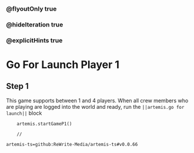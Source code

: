 ### @flyoutOnly true
### @hideIteration true
### @explicitHints true

# Go For Launch Player 1

## Step 1
This game supports between 1 and 4 players. When all crew members who are playing are logged into the world and ready, run the ``||artemis.go for launch||`` block

```ghost
    artemis.startGameP1()
```
```template
    //
```

```package
artemis-ts=github:ReWrite-Media/artemis-ts#v0.0.66
```